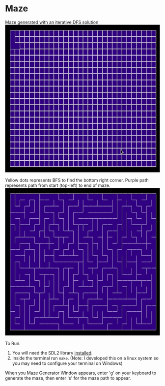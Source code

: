 # Maze

Maze generated with an iterative DFS solution<br>
<img src="./maze_generate.gif" alt="My Project GIF" width="640" height="480">
</br>

Yellow dots represents BFS to find the bottom right corner. Purple path represents path from start (top-left) to end of maze. 
<img src="./maze_solve.gif" alt="My Project GIF" width="640" height="480">


To Run:

1. You will need the SDL2 library [installed](https://wiki.libsdl.org/Installation).
2. Inside the terminal run ```make```. (Note: I developed this on  a linux system so you may need to configure your terminal on Windows) 

When you Maze Generator Window appears, enter 'g' on your keyboard to generate the maze, then enter 's' for the maze path to appear.
